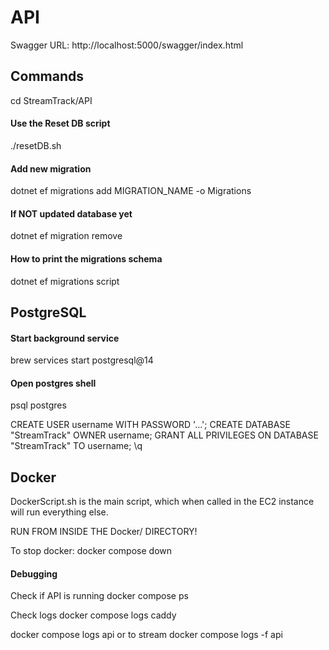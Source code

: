 # API

Swagger URL: http://localhost:5000/swagger/index.html

## Commands

cd StreamTrack/API

#### Use the Reset DB script
./resetDB.sh

#### Add new migration
dotnet ef migrations add MIGRATION_NAME -o Migrations

#### If NOT updated database yet
dotnet ef migration remove

#### How to print the migrations schema
dotnet ef migrations script


## PostgreSQL

#### Start background service
brew services start postgresql@14

#### Open postgres shell
psql postgres

CREATE USER username WITH PASSWORD '...';
CREATE DATABASE "StreamTrack" OWNER username;
GRANT ALL PRIVILEGES ON DATABASE "StreamTrack" TO username;
\q

## Docker
DockerScript.sh is the main script, which when called in the EC2 instance will run everything else.

RUN FROM INSIDE THE Docker/ DIRECTORY!

To stop docker:
docker compose down

#### Debugging
Check if API is running
docker compose ps

Check logs
docker compose logs caddy

docker compose logs api
or to stream
docker compose logs -f api
